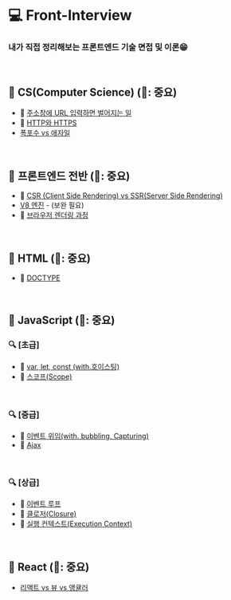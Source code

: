 # 💻 Front-Interview
### 내가 직접 정리해보는 프론트엔드 기술 면접 및 이론😁

<br />

## 🔖 CS(Computer Science) (🌟: 중요)
* 🌟 [주소창에 URL 입력하면 벌어지는 일](https://github.com/ssi02014/Front-Interview/blob/master/Note/CS/enter-url-process.md)
* 🌟 [HTTP와 HTTPS](https://github.com/ssi02014/Front-Interview/blob/master/Note/CS/http-https.md)
* [폭포수 vs 애자일](https://github.com/ssi02014/Front-Interview/blob/master/Note/CS/waterfall-Agile.md)

<br />

## 🔖 프론트엔드 전반 (🌟: 중요)
* 🌟 [CSR (Client Side Rendering) vs SSR(Server Side Rendering)](https://github.com/ssi02014/Front-Interview/blob/master/Note/Frontend-Overall/csr-ssr.md)
* [V8 엔진](https://github.com/ssi02014/Front-Interview/blob/master/Note/Frontend-Overall/V8.md) - (보완 필요)
* 🌟 [브라우저 렌더링 과정](https://github.com/ssi02014/Front-Interview/blob/master/Note/Frontend-Overall/browser-rendering-process.md)

<br />

## 🔖 HTML (🌟: 중요)
* 🌟 [DOCTYPE](https://github.com/ssi02014/Front-Interview/blob/master/Note/HTML/doctype.md)

<br />

## 🔖 JavaScript (🌟: 중요)
### 🔍 [초급] 
* 🌟 [var, let, const (with.호이스팅)](http://github.com/ssi02014/Front-Interview/blob/master/Note/JavaScript/var-let-const.md)
* 🌟 [스코프(Scope)](https://github.com/ssi02014/Front-Interview/blob/master/Note/JavaScript/scope.md)

<br />

### 🔍 [중급]
* 🌟 [이벤트 위임(with. bubbling, Capturing)](https://github.com/ssi02014/Front-Interview/blob/master/Note/JavaScript/event-delegation.md)
* 🌟 [Ajax](https://github.com/ssi02014/Front-Interview/blob/master/Note/JavaScript/ajax.md)

<br />

### 🔍 [상급]
* 🌟 [이벤트 루프](https://github.com/ssi02014/sFront-Interview/blob/master/Note/JavaScript/event-loop.md)
* 🌟 [클로저(Closure)](https://github.com/ssi02014/Front-Interview/blob/master/Note/JavaScript/closure.md)
* 🌟 [실행 컨텍스트(Execution Context)](https://github.com/ssi02014/Front-Interview/blob/master/Note/JavaScript/execution-context.md)

<br />

## 🔖 React (🌟: 중요)
* [리액트 vs 뷰 vs 앵귤러](https://github.com/ssi02014/Front-Interview/blob/master/Note/React/react-vue-angular.md)

<br />